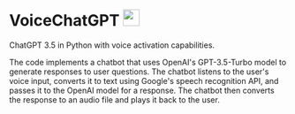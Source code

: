 # VoiceChatGPT <img src = "https://user-images.githubusercontent.com/91567022/224490850-34cb1cb5-10c6-4624-ac62-6315d89aa190.jpg" width="30" height="30">
ChatGPT 3.5 in Python with voice activation capabilities.

The code implements a chatbot that uses OpenAI's GPT-3.5-Turbo model to generate responses to user questions. 
The chatbot listens to the user's voice input, converts it to text using Google's speech recognition API, and passes it to the OpenAI model for a response. 
The chatbot then converts the response to an audio file and plays it back to the user.


